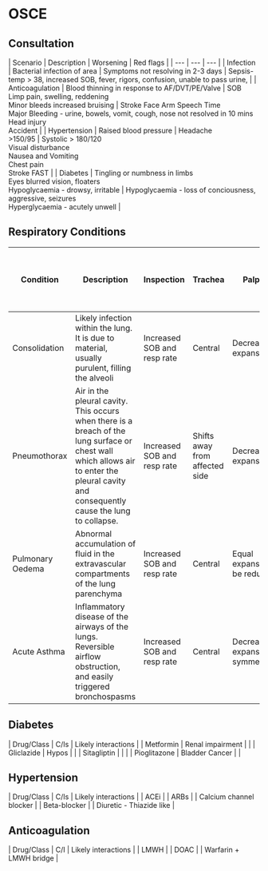 # OSCE

## Consultation

| Scenario | Description | Worsening | Red flags |
| --- | --- | --- |
| Infection | Bacterial infection of area | Symptoms not resolving in 2-3 days | Sepsis- temp > 38, increased SOB, fever, rigors, confusion, unable to pass urine, |
| Anticoagulation | Blood thinning in response to AF/DVT/PE/Valve | SOB<br>Limp pain, swelling, reddening<br>Minor bleeds increased bruising | Stroke Face Arm Speech Time<br>Major Bleeding - urine, bowels, vomit, cough, nose not resolved in 10 mins<br>Head injury<br>Accident |
| Hypertension | Raised blood pressure | Headache<br>>150/95 | Systolic > 180/120<br>Visual disturbance<br>Nausea and Vomiting<br>Chest pain<br>Stroke FAST |
| Diabetes | Tingling or numbness in limbs<br>Eyes blurred vision, floaters<br>Hypoglycaemia - drowsy, irritable | Hypoglycaemia - loss of conciousness, aggressive, seizures<br>Hyperglycaemia - acutely unwell |

## Respiratory Conditions

| Condition | Description | Inspection | Trachea | Palpation | Percussion | Auscultation | Tactile vocal fremitus, bronchophony, egophony and whispered pectoriloquy |
| --- | --- | --- | --- | --- | --- | --- | --- |
| Consolidation | Likely infection within the lung. It is due to material, usually purulent, filling the alveoli | Increased SOB and resp rate | Central | Decreased expansion | Dull | Crackles/Ronchi | Increased |
| Pneumothorax | Air in the pleural cavity. This occurs when there is a breach of the lung surface or chest wall which allows air to enter the pleural cavity and consequently cause the lung to collapse. | Increased SOB and resp rate | Shifts away from affected side | Decreased expansion | Hyper resonant | Reduced/Absent breath sounds | Decreased/Absent |
| Pulmonary Oedema | Abnormal accumulation of fluid in the extravascular compartments of the lung parenchyma | Increased SOB and resp rate | Central | Equal expansion/may be reduced | Resonant | ?Fine Crackles | Decreased |
| Acute Asthma | Inflammatory disease of the airways of the lungs. Reversible airflow obstruction, and easily triggered bronchospasms | Increased SOB and resp rate | Central | Decreased expansion symmetrically | Hyper resonant | **Red Flag - Silent Chest**<br>Reduced Vesicular breath sounds | Decreased/Absent |

## Diabetes

| Drug/Class | C/Is | Likely interactions |
| Metformin | Renal impairment |  |
| Gliclazide | Hypos |  |
| Sitagliptin |  |  |
| Pioglitazone | Bladder Cancer |  |

## Hypertension

| Drug/Class | C/Is | Likely interactions |
| ACEi |
| ARBs |
| Calcium channel blocker |
| Beta-blocker |
| Diuretic - Thiazide like |

## Anticoagulation

| Drug/Class | C/I | Likely interactions |
| LMWH |
| DOAC |
| Warfarin + LMWH bridge |